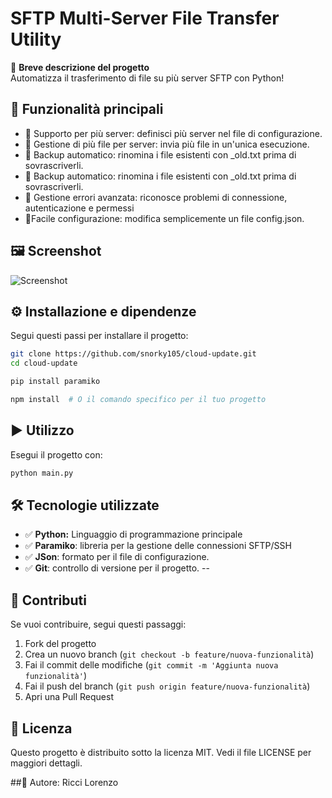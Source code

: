 # SFTP Multi-Server File Transfer Utility

📌 **Breve descrizione del progetto**  
Automatizza il trasferimento di file su più server SFTP con Python!

## 🌟 Funzionalità principali
- 🔹 Supporto per più server: definisci più server nel file di configurazione.
- 🔹 Gestione di più file per server: invia più file in un'unica esecuzione.
- 🔹 Backup automatico: rinomina i file esistenti con _old.txt prima di sovrascriverli.
- 🔹 Backup automatico: rinomina i file esistenti con _old.txt prima di sovrascriverli.
- 🔹 Gestione errori avanzata: riconosce problemi di connessione, autenticazione e permessi
- 🔹Facile configurazione: modifica semplicemente un file config.json.

## 🖼️ Screenshot
![Screenshot](https://imgur.com/gallery/how-to-become-programmer-from-scratch-0dqdq3m)

## ⚙️ Installazione e dipendenze
Segui questi passi per installare il progetto:
```sh
git clone https://github.com/snorky105/cloud-update.git
cd cloud-update

pip install paramiko

npm install  # O il comando specifico per il tuo progetto
```

## ▶️ Utilizzo
Esegui il progetto con:
```sh
python main.py
```

## 🛠️ Tecnologie utilizzate
- ✅ **Python:** Linguaggio di programmazione principale
- ✅ **Paramiko**: libreria per la gestione delle connessioni SFTP/SSH
- ✅ **JSon**: formato per il file di configurazione.
- ✅ **Git**: controllo di versione per il progetto.
--
## 🤝 Contributi
Se vuoi contribuire, segui questi passaggi:
1. Fork del progetto
2. Crea un nuovo branch (`git checkout -b feature/nuova-funzionalità`)
3. Fai il commit delle modifiche (`git commit -m 'Aggiunta nuova funzionalità'`)
4. Fai il push del branch (`git push origin feature/nuova-funzionalità`)
5. Apri una Pull Request

## 📜 Licenza
Questo progetto è distribuito sotto la licenza MIT. Vedi il file LICENSE per maggiori dettagli.


##🔗 Autore: Ricci Lorenzo
